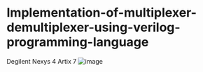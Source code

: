 # Implementation-of-multiplexer-demultiplexer-using-verilog-programming-language
Degilent Nexys 4 Artix 7
![image](https://user-images.githubusercontent.com/99206223/235059662-297d9efd-cf71-4b23-a8c3-7c4149bde8ca.png)
